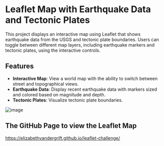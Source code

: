 # Leaflet Map with Earthquake Data and Tectonic Plates

This project displays an interactive map using Leaflet that shows earthquake data from the USGS and tectonic plate boundaries. Users can toggle between different map layers, including earthquake markers and tectonic plates, using the interactive controls.

## Features

- **Interactive Map**: View a world map with the ability to switch between street and topographical views.
- **Earthquake Data**: Display recent earthquake data with markers sized and colored based on magnitude and depth.
- **Tectonic Plates**: Visualize tectonic plate boundaries.

![image](https://github.com/user-attachments/assets/c1284577-3104-446e-8156-b96377b92fde)

## The GitHub Page to view the Leaflet Map

https://elizabethvandergrift.github.io/leaflet-challenge/

